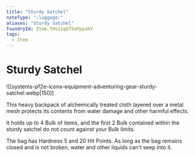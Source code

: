 ```yaml
---
title: "Sturdy Satchel"
noteType: ":luggage:"
aliases: "Sturdy Satchel"
foundryId: Item.THs11qGT9aPppxbY
tags:
  - Item
---
```


# Sturdy Satchel
![[systems-pf2e-icons-equipment-adventuring-gear-sturdy-satchel.webp|150]]

This heavy backpack of alchemically treated cloth layered over a metal mesh protects its contents from water damage and other harmful effects.

It holds up to 4 Bulk of items, and the first 2 Bulk contained within the sturdy satchel do not count against your Bulk limits.

The bag has Hardness 5 and 20 Hit Points. As long as the bag remains closed and is not broken, water and other liquids can't seep into it.
